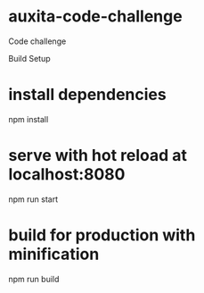 # auxita-code-challenge

Code challenge

Build Setup

# install dependencies

npm install

# serve with hot reload at localhost:8080

npm run start

# build for production with minification

npm run build
